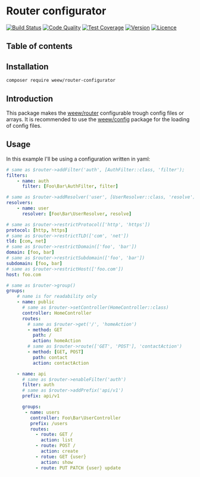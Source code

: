# Router configurator

[![Build Status](https://img.shields.io/travis/weew/router-configurator.svg)](https://travis-ci.org/weew/router-configurator)
[![Code Quality](https://img.shields.io/scrutinizer/g/weew/router-configurator.svg)](https://scrutinizer-ci.com/g/weew/router-configurator)
[![Test Coverage](https://img.shields.io/coveralls/weew/router-configurator.svg)](https://coveralls.io/github/weew/router-configurator)
[![Version](https://img.shields.io/packagist/v/weew/router-configurator.svg)](https://packagist.org/packages/weew/router-configurator)
[![Licence](https://img.shields.io/packagist/l/weew/router-configurator.svg)](https://packagist.org/packages/weew/router-configurator)

## Table of contents

## Installation

`composer require weew/router-configurator`

## Introduction

This package makes the [weew/router](https://github.com/weew/router) configurable trough config files or arrays. It is recommended to use the [weew/config](https://github.com/weew/config) package for the loading of config files.

## Usage

In this example I'll be using a configuration written in yaml:

```yaml
# same as $router->addFilter('auth', [AuthFilter::class, 'filter');
filters:
    - name: auth
      filter: [Foo\Bar\AuthFilter, filter]

# same as $router->addResolver('user', [UserResolver::class, 'resolve');
resolvers:
    - name: user
      resolver: [Foo\Bar\UserResolver, resolve]

# same as $router->restrictProtocol(['http', 'https'])
protocol: [http, https]
# same as $router->restrictTLD(['com', 'net'])
tld: [com, net]
# same as $router->restrictDomain(['foo', 'bar'])
domain: [foo, bar]
# same as $router->restrictSubdomain(['foo', 'bar'])
subdomain: [foo, bar]
# same as $router->restrictHost(['foo.com'])
host: foo.com

# same as $router->group()
groups:
    # name is for readability only
    - name: public
      # same as $router->setController(HomeController::class)
      controller: HomeController
      routes:
        # same as $router->get('/', 'homeAction')
        - method: GET
          path: /
          action: homeAction
        # same as $router->route(['GET', 'POST'], 'contactAction')
        - method: [GET, POST]
          path: contact
          action: contactAction

    - name: api
      # same as $router->enableFilter('auth')
      filter: auth
      # same as $router->addPrefix('api/v1')
      prefix: api/v1

      groups:
       - name: users
         controller: Foo\Bar\UserController
         prefix: /users
         routes:
           - route: GET /
             action: list
           - route: POST /
             action: create
           - rotue: GET {user}
             action: show
           - route: PUT PATCH {user} update
```
